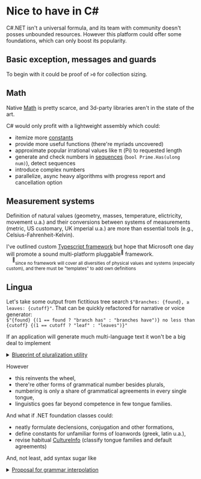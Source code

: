 # Nice to have in C#
C#\.NET isn't a universal formula, and its team with community doesn't posses unbounded resources. However this platform could offer some foundations, which can only boost its popularity.

## Basic exception, messages and guards
To begin with it could be proof of `>0` for collection sizing.

## Math
Native [Math](https://docs.microsoft.com/en-us/dotnet/api/system.math) is pretty scarce, and 3d-party libraries aren't in the state of the art.

C# would only profit with a lightweight assembly which could: 
+ itemize more [constants](https://en.wikipedia.org/wiki/Mathematical_constant)
+ provide more useful functions (there're myriads uncovered)
+ approximate popular irrational values like π (Pi) to requested length
+ generate and check numbers in [sequences](http://oeis.org/wiki/Welcome) (`bool Prime.Has(ulong num)`), detect sequences
+ introduce complex numbers
+ parallelize, async heavy algorithms with progress report and cancellation option

## Measurement systems
Definition of natural values (geometry, masses, temperature, elictricity, movement u.a.) and their conversions between systems of measurements (metric, US customary, UK imperial u.a.) are more than essential tools (e.g., Celsius-Fahrenheit-Kelvin).

I've outlined custom [Typescript framework](../../../../../../convert-smth) but hope that Microsoft one day will promote a sound multi-platform pluggable<sup>:electric_plug:</sup> framework.\
&nbsp;&nbsp;&nbsp;&nbsp;<sup>:electric_plug:</sup><sub>since no framework will cover all diversities of physical values and systems (especially custom), and there must be "templates" to add own definitions</sub>

## Lingua
Let's take some output from fictitious tree search `$"Branches: {found}, ≥ leaves: {cutoff}"`. That can be quickly refactored for narrative or voice generator:\
`$"{found} {(1 == found ? "branch has" : "branches have")} no less than {cutoff} {(1 == cutoff ? "leaf" : "leaves")}"`

If an application will generate much multi-language text it won't be a big deal to implement
<details>
<summary><u>Blueprint of pluralization utility</u></summary>

```csharp
namespace Lingua.Grammar;

interface INumbered
{
    string Count(long num);
    string Count(double num);
}

interface IPluralForms {
    INumbered Plural((string singular, string plural) forms, string culture = "");
    INumbered Dual((string singular, string dual, string plural) forms, string culture = "");
    INumbered Trial((string singular, string dual, string trial, string plural) forms, string culture = "");
    INumbered Paucal((string singular, string paucal, string plural) forms, string culture = "");
    INumbered Custom(string[] forms, Func<long, int> indexWhole, Func<double, int>? indexFractional = null);
}
```

</details>

However
- this reinvents the wheel,
- there're other forms of grammatical number besides plurals,
- numbering is only a share of grammatical agreements in every single tongue,
- linguistics goes far beyond competence in few tongue families.

And what if .NET foundation classes could:
- neatly formulate declensions, conjugation and other formations,
- define constants for unfamiliar forms of loanwords (greek, latin u.a.),
- revise habitual [CultureInfo](https://docs.microsoft.com/en-us/dotnet/api/system.globalization.cultureinfo) (classify tongue families and default agreements)

And, not least, add syntax sugar like
<details>
<summary><u>Proposal for grammar interpolation</u></summary>

&nbsp;&nbsp;`${number [: [format] : [forms] : []] }`, where

&nbsp;&nbsp;&nbsp;&nbsp;*number* is whole or fractional subject\
&nbsp;&nbsp;&nbsp;&nbsp;*format* specifies usual format or to put in words\
&nbsp;&nbsp;&nbsp;&nbsp;*forms* - grammar forms as in imaginary `INumbered` in the snippet above
</details>
